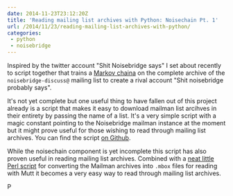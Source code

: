 ```yaml
---
date: 2014-11-23T23:12:20Z
title: 'Reading mailing list archives with Python: Noisechain Pt. 1'
url: /2014/11/23/reading-mailing-list-archives-with-python/
categories:
 - python
 - noisebridge
---
```


Inspired by the twitter account "Shit Noisebridge says" I set about recently to script together that trains a [Markov chaina](https://en.wikipedia.org/wiki/Markov_chain) on the complete archive of the `noisebridge-discuss@` mailing list to create a rival account "Shit noisebridge probably says".

  It's not yet complete but one useful thing to have fallen out of this project already is a script that makes it easy to download mailman list arcihves in their entirety by passing the name of a list. It's a very simple script with a magic constant pointing to the Noisebridge mailman instance at the moment but it might prove useful for those wishing to read through mailing list archives. You can find the script [on Github](https://github.com/patrickod/noisechain/blob/master/bin/fetch-pipermail-archive).

While the noisechain component is yet incomplete this script has also proven useful in reading mailing list archives. Combined with a [neat little Perl script](http://www.hermann-uwe.de/blog/converting-mailman-gzipd-text-archive-files-to-proper-mbox-files) for converting the Mailman archives into `.mbox` files for reading with Mutt it becomes a very easy way to read through mailing list archives.

P
